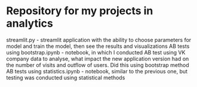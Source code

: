 # Repository for my projects in analytics 
streamlit.py - streamlit application with the ability to choose parameters for model and train the model, then see the results and visualizations
AB tests using bootstrap.ipynb - notebook, in which I conducted AB test using VK company data to analyse, what impact the new application version had on the number of visits and outflow of users. Did this using bootstrap method
AB tests using statistics.ipynb - notebook, similar to the previous one, but testing was conducted using statistical methods
